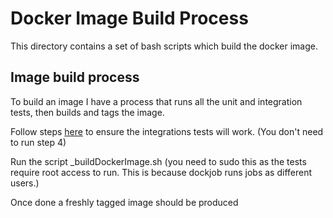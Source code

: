 # Docker Image Build Process

This directory contains a set of bash scripts which build the docker image.

## Image build process

To build an image I have a process that runs all the unit and integration tests, then builds and tags the image.

Follow steps [here](../integrationtests/README.md) to ensure the integrations tests will work. (You don't need to run step 4)

Run the script _buildDockerImage.sh (you need to sudo this as the tests require root access to run. This is because dockjob runs jobs as different users.)

Once done a freshly tagged image should be produced
